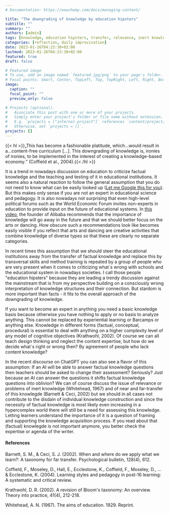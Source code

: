 ```yaml
---
# Documentation: https://wowchemy.com/docs/managing-content/

title: "The downgrading of knowledge by education hipsters"
subtitle: ""
summary: ""
authors: [admin]
tags: [knowledge, education hipsters, transfer, relevance, inert knowledge]
categories: [reflection, daily improvisation]
date: 2023-01-26T04:23:30+02:00
lastmod: 2023-01-26T04:23:30+02:00
featured: true
draft: false

# Featured image
# To use, add an image named `featured.jpg/png` to your page's folder.
# Focal points: Smart, Center, TopLeft, Top, TopRight, Left, Right, BottomLeft, Bottom, BottomRight.
image:
  caption: ""
  focal_point: ""
  preview_only: false

# Projects (optional).
#   Associate this post with one or more of your projects.
#   Simply enter your project's folder or file name without extension.
#   E.g. `projects = ["internal-project"]` references `content/project/deep-learning/index.md`.
#   Otherwise, set `projects = []`.
projects: []
---
```

{{< hl >}}„This has become a fashionable platitude, which…would result in a…content-free curriculum […]. This downgrading of knowledge is, ironies of ironies, to be implemented in the interest of creating a knowledge-based economy.“ (Coffield et al., 2004).{{< /hl >}}


It is a trend in nowadays discussion on education to criticize factual knowledge and the teaching and testing of it in educational institutions. It seems also a natural reaction to follow the general assumption that you do not need to know what can be easily looked up ([Let me Google this for you](https://letmegooglethat.com/?q=Why+do+you+need+to+know+facts)). But this makes only sense if you are not an expert in educational science and pedagogy. It is also nowadays not surprising that even high-level political forums such as the World Economic Forum invites non-experts in education to provide input on the future of educational systems. In [this video](https://youtu.be/rHt-5-RyrJk?t=35), the founder of Alibaba recommends that the importance of knowledge will go away in the future and that we should better focus on the arts or dancing. How obscure such a recommendations look like becomes easily visible if you reflect that arts and dancing are creative activities that combine knowledge of diverse types so that these are clearly no separate categories.

In recent times this assumption that we should steer the educational institutions away from the transfer of factual knowledge and replace this by transversal skills and method training is repeated by a group of people who are very present when it comes to criticizing what´s wrong with schools and the educational system in nowadays societies. I call those people "education hipsters" because they are leading a trendy discussion against the mainstream that is from my perspective building on a consciously wrong interpretation of knowledge structures and their connection. But stardom is more important than facts - it fits to the overall approach of the downgrading of knowledge.

If you want to become an expert in anything you need a basic knowledge basis because otherwise you have nothing to apply or no basis to analyze anything. This cannot be replaced by experiential learning or Barcamps or anything else. Knowledge in different forms (factual, conceptual, procedural) is essential to deal with anything on a higher complexity level of any model of cognitive objectives (Krathwohl, 2002). Of course we can all teach design thinking and neglect the content expertise, but how do we decide what´s right or wrong then? By agreement of people who lack content knowledge?  

In the recent discourse on ChatGPT you can also see a flavor of this assumption: If an AI will be able to answer factual knowledge questions then teachers should be asked to change their assessment? Seriously? Just because an AI can answer the questions it shifts factual knowledge questions into oblivion? We can of course discuss the issue of relevance or problems of inert knowledge (Whitehead, 1967) and of near and far-transfer of this knowlegde (Barnett & Ceci, 2002) but we should in all cases not contribute to the disdain of individual knowledge construction and since the necessity of factual knowledge is most likely even increasing in a hypercomplex world there will still be a need for assessing this knowledge. Letting learners understand the importance of it is a question of framing and supporting the knowledge acquisition process. If you read about that (factual) knowlegde is not important anymore, you better check the expertise or agenda of the writer.
  

#### References ####

Barnett, S. M., & Ceci, S. J. (2002). When and where do we apply what we learn?: A taxonomy for far transfer. Psychological bulletin, 128(4), 612.

Coffield, F., Moseley, D., Hall, E., Ecclestone, K., Coffield, F., Moseley, D., ... & Ecclestone, K. (2004). Learning styles and pedagogy in post-16 learning: A systematic and critical review.

Krathwohl, D. R. (2002). A revision of Bloom's taxonomy: An overview. Theory into practice, 41(4), 212-218.

Whitehead, A. N. (1967). The aims of education. 1929. Reprint.